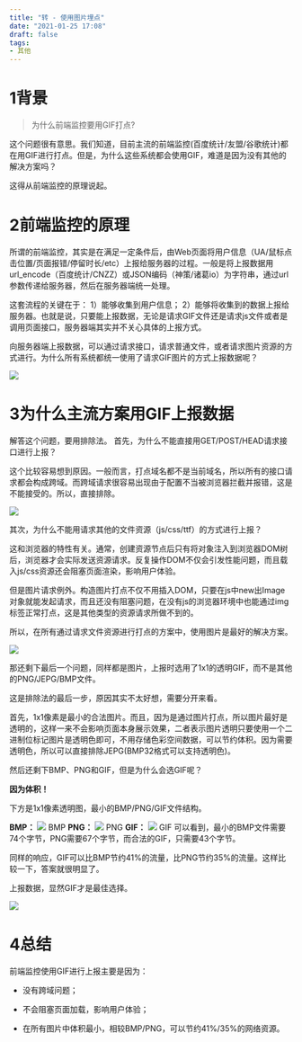 ```yaml
---
title: "转 - 使用图片埋点"
date: "2021-01-25 17:08"
draft: false
tags:
- 其他
---
```


# 1背景

> 为什么前端监控要用GIF打点?

这个问题很有意思。我们知道，目前主流的前端监控(百度统计/友盟/谷歌统计)都在用GIF进行打点。但是，为什么这些系统都会使用GIF，难道是因为没有其他的解决方案吗？

这得从前端监控的原理说起。

# 2前端监控的原理
所谓的前端监控，其实是在满足一定条件后，由Web页面将用户信息（UA/鼠标点击位置/页面报错/停留时长/etc）上报给服务器的过程。一般是将上报数据用url_encode（百度统计/CNZZ）或JSON编码（神策/诸葛io）为字符串，通过url参数传递给服务器，然后在服务器端统一处理。

这套流程的关键在于：
1）能够收集到用户信息；
2）能够将收集到的数据上报给服务器。也就是说，只要能上报数据，无论是请求GIF文件还是请求js文件或者是调用页面接口，服务器端其实并不关心具体的上报方式。

向服务器端上报数据，可以通过请求接口，请求普通文件，或者请求图片资源的方式进行。为什么所有系统都统一使用了请求GIF图片的方式上报数据呢？

![](https://cdn.nlark.com/yuque/0/2021/webp/1447731/1611565638358-449e3042-60b5-4a66-8183-06a334404b6f.webp#align=left&display=inline&height=46&originHeight=354&originWidth=1080&size=0&status=done&style=none&width=140)

## 
# 3为什么主流方案用GIF上报数据
解答这个问题，要用排除法。
首先，为什么不能直接用GET/POST/HEAD请求接口进行上报？

这个比较容易想到原因。一般而言，打点域名都不是当前域名，所以所有的接口请求都会构成跨域。而跨域请求很容易出现由于配置不当被浏览器拦截并报错，这是不能接受的。所以，直接排除。

![](https://cdn.nlark.com/yuque/0/2021/webp/1447731/1611565638611-b07a7773-50c2-4650-af4f-3d6e9fba8d01.webp#align=left&display=inline&height=46&originHeight=354&originWidth=1080&size=0&status=done&style=none&width=140)


其次，为什么不能用请求其他的文件资源（js/css/ttf）的方式进行上报？

这和浏览器的特性有关。通常，创建资源节点后只有将对象注入到浏览器DOM树后，浏览器才会实际发送资源请求。反复操作DOM不仅会引发性能问题，而且载入js/css资源还会阻塞页面渲染，影响用户体验。

但是图片请求例外。构造图片打点不仅不用插入DOM，只要在js中new出Image对象就能发起请求，而且还没有阻塞问题，在没有js的浏览器环境中也能通过img标签正常打点，这是其他类型的资源请求所做不到的。

所以，在所有通过请求文件资源进行打点的方案中，使用图片是最好的解决方案。

![](https://cdn.nlark.com/yuque/0/2021/webp/1447731/1611565638428-2255f896-1b5b-45d4-846f-ddc1f220a732.webp#align=left&display=inline&height=46&originHeight=354&originWidth=1080&size=0&status=done&style=none&width=140)


那还剩下最后一个问题，同样都是图片，上报时选用了1x1的透明GIF，而不是其他的PNG/JEPG/BMP文件。

这是排除法的最后一步，原因其实不太好想，需要分开来看。

首先，1x1像素是最小的合法图片。而且，因为是通过图片打点，所以图片最好是透明的，这样一来不会影响页面本身展示效果，二者表示图片透明只要使用一个二进制位标记图片是透明色即可，不用存储色彩空间数据，可以节约体积。因为需要透明色，所以可以直接排除JEPG(BMP32格式可以支持透明色)。

然后还剩下BMP、PNG和GIF，但是为什么会选GIF呢？

**因为体积！**

下方是1x1像素透明图，最小的BMP/PNG/GIF文件结构。

**BMP：**
![](https://cdn.nlark.com/yuque/0/2021/webp/1447731/1611565638266-289701ed-70e4-441a-a578-872bcdbde188.webp#align=left&display=inline&height=55&originHeight=370&originWidth=949&size=0&status=done&style=none&width=140)
BMP
**PNG：**
![](https://cdn.nlark.com/yuque/0/2021/webp/1447731/1611565638429-6804e864-80c2-4546-a00c-cb173b1d7cc9.webp#align=left&display=inline&height=105&originHeight=712&originWidth=949&size=0&status=done&style=none&width=140)
PNG
**GIF：**
![](https://cdn.nlark.com/yuque/0/2021/webp/1447731/1611565638261-eed002b0-191f-4cbc-86da-46d264f05e4e.webp#align=left&display=inline&height=64&originHeight=435&originWidth=949&size=0&status=done&style=none&width=140)
GIF
可以看到，最小的BMP文件需要74个字节，PNG需要67个字节，而合法的GIF，只需要43个字节。

同样的响应，GIF可以比BMP节约41%的流量，比PNG节约35%的流量。这样比较一下，答案就很明显了。

上报数据，显然GIF才是最佳选择。

![](https://cdn.nlark.com/yuque/0/2021/webp/1447731/1611565638364-1c687d83-b36a-4911-9649-b72bc4de177c.webp#align=left&display=inline&height=46&originHeight=354&originWidth=1080&size=0&status=done&style=none&width=140)

## 
# 4总结
前端监控使用GIF进行上报主要是因为：

- 没有跨域问题；

- 不会阻塞页面加载，影响用户体验；

- 在所有图片中体积最小，相较BMP/PNG，可以节约41%/35%的网络资源。

